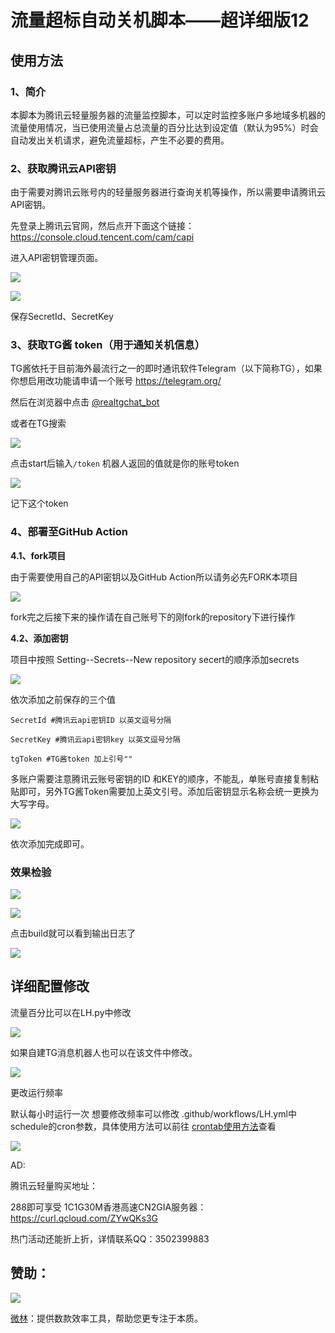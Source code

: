 # 流量超标自动关机脚本——超详细版12

## 使用方法

### 1、简介

本脚本为腾讯云轻量服务器的流量监控脚本，可以定时监控多账户多地域多机器的流量使用情况，当已使用流量占总流量的百分比达到设定值（默认为95%）时会自动发出关机请求，避免流量超标，产生不必要的费用。

### 2、获取腾讯云API密钥

由于需要对腾讯云账号内的轻量服务器进行查询关机等操作，所以需要申请腾讯云API密钥。

先登录上腾讯云官网，然后点开下面这个链接：https://console.cloud.tencent.com/cam/capi

进入API密钥管理页面。

![](https://img.jpggod.com/file/jpggod/2021/04/13/c7722a3024b8aef6261497c189b402a2.png)

![](https://img.jpggod.com/file/jpggod/2021/04/13/9fa17baacdf6e973aa65ab94f185be9c.png)

保存SecretId、SecretKey

### 3、获取TG酱 token（用于通知关机信息）

TG酱依托于目前海外最流行之一的即时通讯软件Telegram（以下简称TG），如果你想启用改功能请申请一个账号 https://telegram.org/

然后在浏览器中点击 [@realtgchat_bot](https://t.me/realtgchat_bot)

或者在TG搜索

![](https://img.jpggod.com/file/jpggod/2021/04/13/bac97456a2769cbf505b8dc7a842b5da.png)

点击start后输入`/token` 机器人返回的值就是你的账号token

![](https://img.jpggod.com/file/jpggod/2021/04/13/c700a0744b48777ffcbe93d41ecb2f2b.png)

记下这个token

### 4、部署至GitHub Action

**4.1、fork项目**

由于需要使用自己的API密钥以及GitHub Action所以请务必先FORK本项目

![](https://img.jpggod.com/file/jpggod/2021/04/13/3193dd14526335de1a045751861849eb.png)

fork完之后接下来的操作请在自己账号下的刚fork的repository下进行操作

**4.2、添加密钥**

项目中按照 Setting--Secrets--New repository secert的顺序添加secrets

![](https://img.jpggod.com/file/jpggod/2021/03/30/7f88ec3aad0086502029348ebd3ee962.png)

依次添加之前保存的三个值

```
SecretId #腾讯云api密钥ID 以英文逗号分隔

SecretKey #腾讯云api密钥key 以英文逗号分隔

tgToken #TG酱token 加上引号""
```

多账户需要注意腾讯云账号密钥的ID 和KEY的顺序，不能乱，单账号直接复制粘贴即可，另外TG酱Token需要加上英文引号。添加后密钥显示名称会统一更换为大写字母。

![](https://img.jpggod.com/file/jpggod/2021/04/13/132c216968650da0a29cda75988e1f17.png)

依次添加完成即可。

### 效果检验

![](https://img.jpggod.com/file/jpggod/2021/04/13/96119564208093f62d3d64564885977a.png)

![](https://img.jpggod.com/file/jpggod/2021/04/13/6fd1cdb7d1c71a8063c560cfcc8252db.png)

点击build就可以看到输出日志了

![](https://img.jpggod.com/file/jpggod/2021/04/13/280fb13953d531e067222289e75f8fb2.png)

## 详细配置修改

流量百分比可以在LH.py中修改

![](https://img.jpggod.com/file/jpggod/2021/04/13/81056afbdf1cb6c3b9b4c1cb479bd37d.png)

如果自建TG消息机器人也可以在该文件中修改。

![](https://img.jpggod.com/file/jpggod/2021/04/13/bcbd0a2fa37ac48d9d7793f44bab78d1.png)

更改运行频率

默认每小时运行一次 想要修改频率可以修改 .github/workflows/LH.yml中schedule的cron参数，具体使用方法可以前往 [crontab使用方法](https://2demo.top/231.html)查看

![](https://img.jpggod.com/file/jpggod/2021/04/13/d4b5535109e4e1dba8d6a682363581b1.png)

AD:

腾讯云轻量购买地址：

288即可享受 1C1G30M香港高速CN2GIA服务器：https://curl.qcloud.com/ZYwQKs3G

热门活动还能折上折，详情联系QQ：3502399883

## 赞助：

![](https://www.vx.link/favicon.ico)

[微林](https://www.vx.link/)：提供数款效率工具，帮助您更专注于本质。
